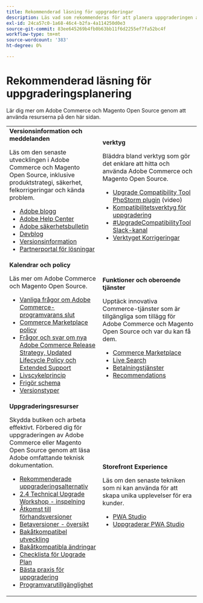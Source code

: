```yaml
---
title: Rekommenderad läsning för uppgraderingar
description: Läs vad som rekommenderas för att planera uppgraderingen av Adobe Commerce.
exl-id: 24ca57c0-1a68-46c4-b2fa-4a114250d0e3
source-git-commit: 83ee645269b4fb0b63bb11f6d2255ef7fa52bc4f
workflow-type: tm+mt
source-wordcount: '383'
ht-degree: 0%

---
```


# Rekommenderad läsning för uppgraderingsplanering

Lär dig mer om Adobe Commerce och Magento Open Source genom att använda resurserna på den här sidan.

<table>
  <tbody>
    <tr>
      <td><strong>Versionsinformation och meddelanden</strong>
        <p>Läs om den senaste utvecklingen i Adobe Commerce och Magento Open Source, inklusive produktstrategi, säkerhet, felkorrigeringar och kända problem.</p>
          <ul>
            <li><a href="https://blog.adobe.com/">Adobe blogg</a></li>
            <li><a href="https://experienceleague.adobe.com/docs/commerce-knowledge-base/kb/overview.html">Adobe Help Center</a></li>
            <li><a href="https://helpx.adobe.com/security/security-bulletin.html">Adobe säkerhetsbulletin</a></li>
            <li><a href="https://community.magento.com/t5/Magento-DevBlog/bg-p/devblog">Devblog</a></li>
            <li><a href="https://experienceleague.adobe.com/docs/commerce-operations/release/notes/overview.html">Versionsinformation</a></li>
            <li><a href="https://solutionpartners.adobe.com/solution-partners.html">Partnerportal för lösningar</a></li>
          </ul>
        </td>
      <td><strong>verktyg</strong>
        <p>Bläddra bland verktyg som gör det enklare att hitta och använda Adobe Commerce och Magento Open Source.</p>
          <ul>
            <li><a href="https://experienceleague.adobe.com/docs/commerce-learn/tutorials/uct-phpstorm.html">Upgrade Compatibility Tool PhpStorm plugin</a> (video)</li>
            <li><a href="../upgrade-compatibility-tool/overview.md">Kompatibilitetsverktyg för uppgradering</a></li>
            <li><a href="https://magentocommeng.slack.com/archives/C019Y143U9F">#UpgradeCompatibilityTool Slack-kanal</a></li>
            <li><a href="../../tools/quality-patches-tool/usage.md">Verktyget Korrigeringar</a></li>
          </ul>
      </td>
    </tr>
    <tr>
      <td><strong>Kalendrar och policy</strong>
        <p>Läs mer om Adobe Commerce och Magento Open Source.</p>
          <ul>
            <li><a href="https://experienceleague.adobe.com/docs/commerce-knowledge-base/kb/faq/adobe-commerce-eos-policy-faq.html">Vanliga frågor om Adobe Commerce-programvarans slut</a></li>
            <li><a href="https://marketplacesupport.magento.com/hc/en-us/articles/4413722432653">Commerce Marketplace policy</a></li>
            <li><a href="https://experienceleague.adobe.com/docs/commerce-knowledge-base/kb/faq/adobe-commerce-release-strategy-lifecycle-policy.html">Frågor och svar om nya Adobe Commerce Release Strategy, Updated Lifecycle Policy och Extended Support</a></li>
            <li><a href="https://www.adobe.com/content/dam/cc/en/legal/terms/enterprise/pdfs/Adobe-Commerce-Software-Lifecycle-Policy.pdf">Livscykelprincip</a></li>
            <li><a href="../../release/schedule.md">Frigör schema</a></li>
            <li><a href="../../release/versioning-policy.md">Versionstyper</a></li>
          </ul>
        </td>
      <td><strong>Funktioner och oberoende tjänster</strong>
        <p>Upptäck innovativa Commerce-tjänster som är tillgängliga som tillägg för Adobe Commerce och Magento Open Source och var du kan få dem.</p>
          <ul>
            <li><a href="https://marketplace.magento.com/">Commerce Marketplace</a></li>
            <li><a href="https://marketplace.magento.com/magento-live-search.html">Live Search</a></li>
            <li><a href="https://marketplace.magento.com/magento-payment-services.html">Betalningstjänster</a></li>
            <li><a href="https://marketplace.magento.com/magento-product-recommendations.html">Recommendations</a></li>
          </ul>
      </td>
    </tr>
    <tr>
      <td><strong>Uppgraderingsresurser</strong>
        <p>Skydda butiken och arbeta effektivt. Förbered dig för uppgraderingen av Adobe Commerce eller Magento Open Source genom att läsa Adobe omfattande teknisk dokumentation.</p>
          <ul>
            <li><a href="recommended-upgrade-paths.md">Rekommenderade uppgraderingsalternativ</a></li>
            <li><a href="https://experienceleague.adobe.com/docs/commerce-learn/tutorials/upgrade-workshop.html?lang=en">2.4 Technical Upgrade Workshop - inspelning</a></li>
            <li><a href="https://experienceleague.adobe.com/docs/commerce-knowledge-base/kb/troubleshooting/miscellaneous/cannot-access-the-latest-magento-commerce-pre-release.html">Åtkomst till förhandsversioner</a></li>
            <li><a href="../../release/beta.md">Betaversioner - översikt</a></li>
            <li><a href="https://developer.adobe.com/commerce/contributor/guides/code-contributions/backward-compatibility-policy/">Bakåtkompatibel utveckling</a></li>
            <li><a href="https://developer.adobe.com/commerce/php/development/backward-incompatible-changes/highlights/">Bakåtkompatibla ändringar</a></li>
            <li><a href="../../implementation-playbook/best-practices/maintenance/upgrade-checklist.md">Checklista för Upgrade Plan</a></li>
            <li><a href="../prepare/best-practices.md">Bästa praxis för uppgradering</a></li>
            <li><a href="../../release/product-availability.md">Programvarutillgänglighet</a></li>
          </ul>
      </td>
      <td><strong>Storefront Experience</strong>
        <p>Läs om den senaste tekniken som ni kan använda för att skapa unika upplevelser för era kunder.</p>
          <ul>
            <li><a href="https://developer.adobe.com/commerce/pwa-studio/">PWA Studio</a></li>
            <li><a href="https://developer.adobe.com/commerce/pwa-studio/guides/upgrading-versions">Uppgraderar PWA Studio</a></li>
          </ul>
      </td>
    </tr>
  </tbody>
</table>
